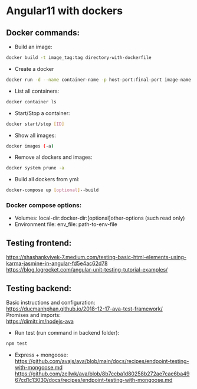 # Angular11 with dockers
## Docker commands:
- Build an image:
```bash
docker build -t image_tag:tag directory-with-dockerfile
```
- Create a docker
```bash
docker run -d --name container-name -p host-port:final-port image-name
```
- List all containers:
```bash
docker container ls
```
- Start/Stop a container:
```bash
docker start/stop [ID]
```
- Show all images:
```bash
docker images (-a)
```  
- Remove al dockers and images:
```bash
docker system prune -a
```
- Build all dockers from yml:
```bash
docker-compose up [optional]--build
```
### Docker compose options:
- Volumes:
local-dir:docker-dir:[optional]other-options (such read only)
- Environment file:
env_file: path-to-env-file

## Testing frontend:
https://shashankvivek-7.medium.com/testing-basic-html-elements-using-karma-jasmine-in-angular-fd5e4ac62d78  
https://blog.logrocket.com/angular-unit-testing-tutorial-examples/

## Testing backend:
Basic instructions and configuration:  
https://ducmanhphan.github.io/2018-12-17-ava-test-framework/  
Promises and imports:  
https://dimitr.im/nodejs-ava
- Run test (run command in backend folder):
```bash
npm test
```

- Express + mongoose:  
https://github.com/avajs/ava/blob/main/docs/recipes/endpoint-testing-with-mongoose.md  
https://github.com/zellwk/ava/blob/8b7ccba1d80258b272ae7cae6ba4967cd1c13030/docs/recipes/endpoint-testing-with-mongoose.md
